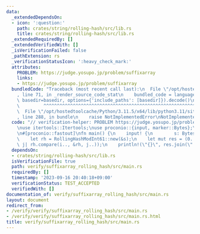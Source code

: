 ```yaml
---
data:
  _extendedDependsOn:
  - icon: ':question:'
    path: crates/string/rolling-hash/src/lib.rs
    title: crates/string/rolling-hash/src/lib.rs
  _extendedRequiredBy: []
  _extendedVerifiedWith: []
  _isVerificationFailed: false
  _pathExtension: rs
  _verificationStatusIcon: ':heavy_check_mark:'
  attributes:
    PROBLEM: https://judge.yosupo.jp/problem/suffixarray
    links:
    - https://judge.yosupo.jp/problem/suffixarray
  bundledCode: "Traceback (most recent call last):\n  File \"/opt/hostedtoolcache/Python/3.11.5/x64/lib/python3.11/site-packages/onlinejudge_verify/documentation/build.py\"\
    , line 71, in _render_source_code_stat\n    bundled_code = language.bundle(stat.path,\
    \ basedir=basedir, options={'include_paths': [basedir]}).decode()\n          \
    \         ^^^^^^^^^^^^^^^^^^^^^^^^^^^^^^^^^^^^^^^^^^^^^^^^^^^^^^^^^^^^^^^^^^^^^^^^^^^^^^^^^\n\
    \  File \"/opt/hostedtoolcache/Python/3.11.5/x64/lib/python3.11/site-packages/onlinejudge_verify/languages/rust.py\"\
    , line 288, in bundle\n    raise NotImplementedError\nNotImplementedError\n"
  code: "// verification-helper: PROBLEM https://judge.yosupo.jp/problem/suffixarray\n\
    \nuse itertools::Itertools;\nuse proconio::{input, marker::Bytes};\nuse rolling_hash::RollingHashModInt61;\n\
    \n#[proconio::fastout]\nfn main() {\n    input! {\n        s: Bytes,\n    }\n\
    \    let rh = RollingHashModInt61::new(&s);\n    let mut res = (0..s.len()).sorted_by(|i,\
    \ j| rh.compare(i.., &rh, j..));\n    println!(\"{}\", res.join(\" \"));\n}\n"
  dependsOn:
  - crates/string/rolling-hash/src/lib.rs
  isVerificationFile: true
  path: verify/suffixarray_rolling_hash/src/main.rs
  requiredBy: []
  timestamp: '2023-09-16 20:40:18+09:00'
  verificationStatus: TEST_ACCEPTED
  verifiedWith: []
documentation_of: verify/suffixarray_rolling_hash/src/main.rs
layout: document
redirect_from:
- /verify/verify/suffixarray_rolling_hash/src/main.rs
- /verify/verify/suffixarray_rolling_hash/src/main.rs.html
title: verify/suffixarray_rolling_hash/src/main.rs
---
```

